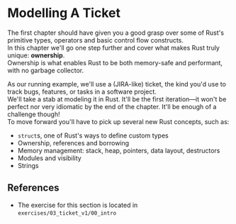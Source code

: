 # Modelling A Ticket

The first chapter should have given you a good grasp over some of Rust's primitive types, operators and 
basic control flow constructs.  
In this chapter we'll go one step further and cover what makes Rust truly unique: **ownership**.  
Ownership is what enables Rust to be both memory-safe and performant, with no garbage collector.

As our running example, we'll use a (JIRA-like) ticket, the kind you'd use to track bugs, features, or tasks in
a software project.  
We'll take a stab at modeling it in Rust. It'll be the first iteration—it won't be perfect nor very idiomatic 
by the end of the chapter. It'll be enough of a challenge though!  
To move forward you'll have to pick up several new Rust concepts, such as:

- `struct`s, one of Rust's ways to define custom types
- Ownership, references and borrowing
- Memory management: stack, heap, pointers, data layout, destructors
- Modules and visibility
- Strings

## References

- The exercise for this section is located in `exercises/03_ticket_v1/00_intro`